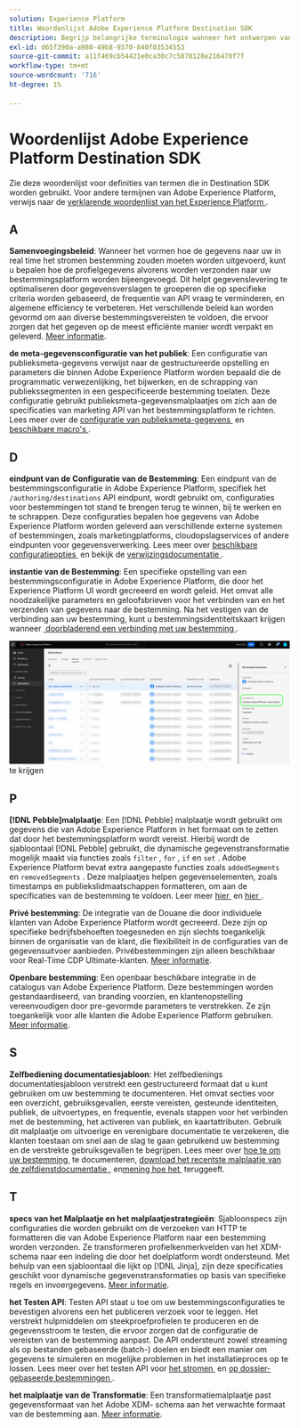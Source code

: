 ```yaml
---
solution: Experience Platform
title: Woordenlijst Adobe Experience Platform Destination SDK
description: Begrijp belangrijke terminologie wanneer het ontwerpen van een bestemming gebruikend Destination SDK van het Experience Platform.
exl-id: d65f390a-a980-49b8-9570-840f03534553
source-git-commit: a11f469cb54421e0ca30c7c5878128e216470f7f
workflow-type: tm+mt
source-wordcount: '716'
ht-degree: 1%

---
```


# Woordenlijst Adobe Experience Platform Destination SDK

Zie deze woordenlijst voor definities van termen die in Destination SDK worden gebruikt. Voor andere termijnen van Adobe Experience Platform, verwijs naar de [&#x200B; verklarende woordenlijst van het Experience Platform &#x200B;](/help/landing/glossary.md).

## A

**Samenvoegingsbeleid**: Wanneer het vormen hoe de gegevens naar uw in real time het stromen bestemming zouden moeten worden uitgevoerd, kunt u bepalen hoe de profielgegevens alvorens worden verzonden naar uw bestemmingsplatform worden bijeengevoegd. Dit helpt gegevenslevering te optimaliseren door gegevensverslagen te groeperen die op specifieke criteria worden gebaseerd, de frequentie van API vraag te verminderen, en algemene efficiency te verbeteren. Het verschillende beleid kan worden gevormd om aan diverse bestemmingsvereisten te voldoen, die ervoor zorgen dat het gegeven op de meest efficiënte manier wordt verpakt en geleverd. [Meer informatie](/help/destinations/destination-sdk/functionality/destination-configuration/aggregation-policy.md).

**de meta-gegevensconfiguratie van het publiek**: Een configuratie van publieksmeta-gegevens verwijst naar de gestructureerde opstelling en parameters die binnen Adobe Experience Platform worden bepaald die de programmatic verwezenlijking, het bijwerken, en de schrapping van publiekssegmenten in een gespecificeerde bestemming toelaten. Deze configuratie gebruikt publieksmeta-gegevensmalplaatjes om zich aan de specificaties van marketing API van het bestemmingsplatform te richten. Lees meer over de [&#x200B; configuratie van publieksmeta-gegevens &#x200B;](/help/destinations/destination-sdk/functionality/audience-metadata-management.md) en [&#x200B; beschikbare macro&#39;s &#x200B;](/help/destinations/destination-sdk/functionality/audience-metadata-management.md#macros).

## D

**eindpunt van de Configuratie van de Bestemming**: Een eindpunt van de bestemmingsconfiguratie in Adobe Experience Platform, specifiek het `/authoring/destinations` API eindpunt, wordt gebruikt om, configuraties voor bestemmingen tot stand te brengen terug te winnen, bij te werken en te schrappen. Deze configuraties bepalen hoe gegevens van Adobe Experience Platform worden geleverd aan verschillende externe systemen of bestemmingen, zoals marketingplatforms, cloudopslagservices of andere eindpunten voor gegevensverwerking. Lees meer over [&#x200B; beschikbare configuratieopties &#x200B;](/help/destinations/destination-sdk/functionality/configuration-options.md#destination-configuration) en bekijk de [&#x200B; verwijzingsdocumentatie &#x200B;](/help/destinations/destination-sdk/authoring-api/destination-configuration/create-destination-configuration.md).

**instantie van de Bestemming**: Een specifieke opstelling van een bestemmingsconfiguratie in Adobe Experience Platform, die door het Experience Platform UI wordt gecreeerd en wordt geleid. Het omvat alle noodzakelijke parameters en geloofsbrieven voor het verbinden van en het verzenden van gegevens naar de bestemming. Na het vestigen van de verbinding aan uw bestemming, kunt u bestemmingsidentiteitskaart krijgen wanneer [&#x200B; doorbladerend een verbinding met uw bestemming &#x200B;](/help/destinations/ui/destination-details-page.md).

![&#x200B; beeld UI hoe te om identiteitskaart van de bestemmingsinstantie &#x200B;](/help/destinations/destination-sdk/assets/testing-api/get-destination-instance-id.png) te krijgen

## P

**[!DNL Pebble]malplaatje**: Een [!DNL Pebble] malplaatje wordt gebruikt om gegevens die van Adobe Experience Platform in het formaat om te zetten dat door het bestemmingsplatform wordt vereist. Hierbij wordt de sjabloontaal [!DNL Pebble] gebruikt, die dynamische gegevenstransformatie mogelijk maakt via functies zoals `filter` , `for` , `if` en `set` . Adobe Experience Platform bevat extra aangepaste functies zoals `addedSegments` en `removedSegments` . Deze malplaatjes helpen gegevenselementen, zoals timestamps en publiekslidmaatschappen formatteren, om aan de specificaties van de bestemming te voldoen. Leer meer [&#x200B; hier &#x200B;](/help/destinations/destination-sdk/functionality/destination-server/message-format.md) en [&#x200B; hier &#x200B;](/help/destinations/destination-sdk/functionality/destination-server/templating-specs.md).

**Privé bestemming**: De integratie van de Douane die door individuele klanten van Adobe Experience Platform wordt gecreeerd. Deze zijn op specifieke bedrijfsbehoeften toegesneden en zijn slechts toegankelijk binnen de organisatie van de klant, die flexibiliteit in de configuraties van de gegevensuitvoer aanbieden. Privébestemmingen zijn alleen beschikbaar voor Real-Time CDP Ultimate-klanten. [Meer informatie](/help/destinations/destination-sdk/overview.md#productized-custom-integrations).

**Openbare bestemming**: Een openbaar beschikbare integratie in de catalogus van Adobe Experience Platform. Deze bestemmingen worden gestandaardiseerd, van branding voorzien, en klantenopstelling vereenvoudigen door pre-gevormde parameters te verstrekken. Ze zijn toegankelijk voor alle klanten die Adobe Experience Platform gebruiken. [Meer informatie](/help/destinations/destination-sdk/overview.md#productized-custom-integrations).

## S

**Zelfbediening documentatiesjabloon**: Het zelfbedienings documentatiesjabloon verstrekt een gestructureerd formaat dat u kunt gebruiken om uw bestemming te documenteren. Het omvat secties voor een overzicht, gebruiksgevallen, eerste vereisten, gesteunde identiteiten, publiek, de uitvoertypes, en frequentie, evenals stappen voor het verbinden met de bestemming, het activeren van publiek, en kaartattributen. Gebruik dit malplaatje om uitvoerige en verenigbare documentatie te verzekeren, die klanten toestaan om snel aan de slag te gaan gebruikend uw bestemming en de verstrekte gebruiksgevallen te begrijpen. Lees meer over [&#x200B; hoe te om uw bestemming &#x200B;](/help/destinations/destination-sdk/docs-framework/documentation-instructions.md) te documenteren, [&#x200B; download het recentste malplaatje van de zelfdienstdocumentatie &#x200B;](/help/destinations/destination-sdk/assets/docs-framework/yourdestination-template.zip), en [&#x200B; mening hoe het &#x200B;](/help/destinations/destination-sdk/docs-framework/self-service-template.md) teruggeeft.

## T

**specs van het Malplaatje en het malplaatjestrategieën**: Sjabloonspecs zijn configuraties die worden gebruikt om de verzoeken van HTTP te formatteren die van Adobe Experience Platform naar een bestemming worden verzonden. Ze transformeren profielkenmerkvelden van het XDM-schema naar een indeling die door het doelplatform wordt ondersteund. Met behulp van een sjabloontaal die lijkt op [!DNL Jinja], zijn deze specificaties geschikt voor dynamische gegevenstransformaties op basis van specifieke regels en invoergegevens. [Meer informatie](/help/destinations/destination-sdk/functionality/destination-server/templating-specs.md).

**het Testen API**: Testen API staat u toe om uw bestemmingsconfiguraties te bevestigen alvorens een het publiceren verzoek voor te leggen. Het verstrekt hulpmiddelen om steekproefprofielen te produceren en de gegevensstroom te testen, die ervoor zorgen dat de configuratie de vereisten van de bestemming aanpast. De API ondersteunt zowel streaming als op bestanden gebaseerde (batch-) doelen en biedt een manier om gegevens te simuleren en mogelijke problemen in het installatieproces op te lossen. Lees meer over het testen API voor [&#x200B; het stromen &#x200B;](/help/destinations/destination-sdk/testing-api/streaming-destinations/streaming-destination-testing-overview.md) en [&#x200B; op dossier-gebaseerde bestemmingen &#x200B;](/help/destinations/destination-sdk/testing-api/batch-destinations/file-based-destination-testing-overview.md).

**het malplaatje van de Transformatie**: Een transformatiemalplaatje past gegevensformaat van het Adobe XDM- schema aan het verwachte formaat van de bestemming aan. [Meer informatie](/help/destinations/destination-sdk/functionality/destination-server/message-format.md).
